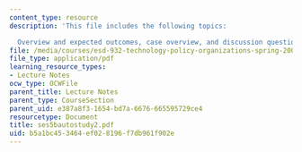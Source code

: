 ```yaml
---
content_type: resource
description: 'This file includes the following topics:

  Overview and expected outcomes, case overview, and discussion questions.'
file: /media/courses/esd-932-technology-policy-organizations-spring-2005/b5a1bc453464ef028196f7db961f902e_ses5bautostudy2.pdf
file_type: application/pdf
learning_resource_types:
- Lecture Notes
ocw_type: OCWFile
parent_title: Lecture Notes
parent_type: CourseSection
parent_uid: e387a8f3-1654-bd7a-6676-665595729ce4
resourcetype: Document
title: ses5bautostudy2.pdf
uid: b5a1bc45-3464-ef02-8196-f7db961f902e
---
```

